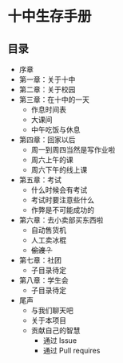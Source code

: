 # 十中生存手册

## 目录
* 序章
* 第一章：关于十中
* 第二章：关于校园
* 第三章：在十中的一天
    * 作息时间表
    * 大课间
    * 中午吃饭与休息
* 第四章：回家以后
    * 周一到周四当然是写作业啦
    * 周六上午的课
    * 周六下午的线上课
* 第五章：考试
    * 什么时候会有考试
    * 考试时要注意些什么
    * 作弊是不可能成功的
* 第六章：去小卖部买东西啦
    * 自动售货机
    * 人工卖冰棍
    * ~~偷渡？~~
* 第七章：社团
    * 子目录待定
* 第八章：学生会
    * 子目录待定
* 尾声
    * 与我们聊天吧
    * 关于本项目
    * 贡献自己的智慧
        * 通过 Issue
        * 通过 Pull requires
